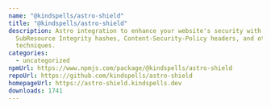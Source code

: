 ```yaml
---
name: "@kindspells/astro-shield"
title: "@kindspells/astro-shield"
description: Astro integration to enhance your website's security with
  SubResource Integrity hashes, Content-Security-Policy headers, and other
  techniques.
categories:
  - uncategorized
npmUrl: https://www.npmjs.com/package/@kindspells/astro-shield
repoUrl: https://github.com/kindspells/astro-shield
homepageUrl: https://astro-shield.kindspells.dev
downloads: 1741
---
```

